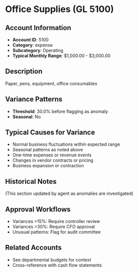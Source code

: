 # Office Supplies (GL 5100)

## Account Information
- **Account ID**: 5100
- **Category**: expense
- **Subcategory**: Operating
- **Typical Monthly Range**: $1,000.00 - $3,000.00

## Description
Paper, pens, equipment, office consumables

## Variance Patterns
- **Threshold**: 30.0% before flagging as anomaly
- **Seasonal**: No


## Typical Causes for Variance
- Normal business fluctuations within expected range
- Seasonal patterns as noted above
- One-time expenses or revenue events
- Changes in vendor contracts or pricing
- Business expansion or contraction

## Historical Notes
(This section updated by agent as anomalies are investigated)

## Approval Workflows
- Variances >15%: Require controller review
- Variances >30%: Require CFO approval
- Unusual patterns: Flag for audit committee

## Related Accounts
- See departmental budgets for context
- Cross-reference with cash flow statements

